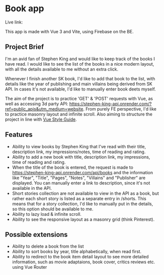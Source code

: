 # Book app
Live link: 

This app is made with Vue 3 and Vite, using Firebase on the BE.

## Project Brief
I'm an avid fan of Stephen King and would like to keep track of the books I have read. I would like to see the list of the books in a nice modern layout, with all the details available to me without an extra click. 

Whenever I finish another SK book, I'd like to add that book to the list, with details like the year of publishing and main villains being derived from SK API. In cases it's not available, I'd like to manually enter book deets myself.

The aim of the project is to practice 'GET' & 'POST' requests with Vue, as well as accessing 3d party API: https://stephen-king-api.onrender.com/?ref=public_apis&utm_medium=website. From purely FE perspective, I'd like to practice masonry layout and infinite scroll. Also aiming to structure the project in line with [Vue Style Guide](https://vuejs.org/style-guide/).

## Features
- Ability to view books by Stephen King that I've read with their title, description link, my impressions/notes, time of reading and rating.
- Ability to add a new book with title, description link, my impressions, time of reading and rating.
- When the title of the book is entered, the request is made to https://stephen-king-api.onrender.com/api/books and the information like "Year", "Title", "Pages", "Notes", "Villains" and "Publisher" are displayed. You can manually enter a link to description, since it's not available in the API. 
- Short stories collection are not available to view in the API as a book, but rather each short story is listed as a separate entry in /shorts. This means that for a story collection, I'd like to manually put in the details, so this option should be available to me.
- Ability to lazy load & infinite scroll.
- Ability to see the responsive layout as a masonry grid (think Pinterest).

## Possible extensions
- Ability to delete a book from the list
- Ability to sort books by year, title alphabetically, when read first.
- Ability to redirect to the book item detail layout to see more detailed information, such as movie adaptaions, book cover, critics reviews etc. using Vue Router




